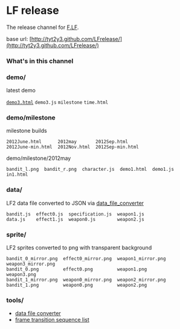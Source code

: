 # LF release
The release channel for [F.LF](http://github.com/tyt2y3/F.LF).

base url: [http://tyt2y3.github.com/LFrelease/](http://tyt2y3.github.com/LFrelease/)

### What's in this channel
### demo/
latest demo

[`demo3.html`](http://tyt2y3.github.com/LFrelease/demo/demo3.html)  `demo3.js`  `milestone`  `time.html`
### demo/milestone
milestone builds
```
2012June.html      2012may       2012Sep.html
2012June-min.html  2012Nov.html  2012Sep-min.html
```
demo/milestone/2012may
```
bandit_l.png  bandit_r.png  character.js  demo1.html  demo1.js  in1.html
```

### data/
LF2 data file converted to JSON via [data_file_converter](http://tyt2y3.github.com/LFrelease/tools/data_file_converter.html)
```
bandit.js  effect0.js  specification.js  weapon1.js
data.js    effect1.js  weapon0.js        weapon2.js
```

### sprite/
LF2 sprites converted to png with transparent background
```
bandit_0_mirror.png  effect0_mirror.png  weapon1_mirror.png  weapon3_mirror.png
bandit_0.png         effect0.png         weapon1.png         weapon3.png
bandit_1_mirror.png  weapon0_mirror.png  weapon2_mirror.png
bandit_1.png         weapon0.png         weapon2.png
```

### tools/
- [data file converter](http://tyt2y3.github.com/LFrelease/tools/data_file_converter.html)
- [frame transition sequence list](http://tyt2y3.github.com/LFrelease/tools/frame_transition_sequence.html)
